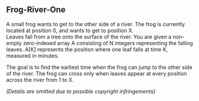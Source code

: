 Frog-River-One
--------------
A small frog wants to get to the other side of a river. The frog is currently located at position 0, and wants to get to position X.  
Leaves fall from a tree onto the surface of the river. You are given a non-empty zero-indexed array A consisting of N integers representing the falling leaves. A[K] represents the position where one leaf falls at time K, measured in minutes.

The goal is to find the earliest time when the frog can jump to the other side of the river. The frog can cross only when leaves appear at every position across the river from 1 to X.

_(Details are omitted due to possible copyright infringements)_